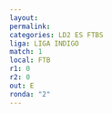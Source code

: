 ```yaml
---
layout: 
permalink: 
categories: LD2 ES FTBS
liga: LIGA INDIGO
match: 1
local: FTB
r1: 0
r2: 0
out: E
ronda: "2"
---
```


